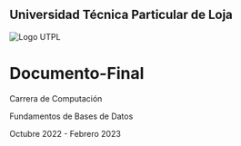 ## Universidad Técnica Particular de Loja
![Logo UTPL](https://alumni.utpl.edu.ec/sites/default/files/logo.png)

# Documento-Final
Carrera de Computación

Fundamentos de Bases de Datos

Octubre 2022 - Febrero 2023
